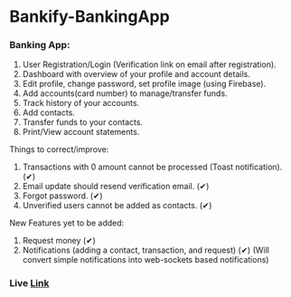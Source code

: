 # Bankify-BankingApp

### Banking App:
1. User Registration/Login (Verification link on email after registration).
2. Dashboard with overview of your profile and account details.
3. Edit profile, change password, set profile image (using Firebase).
4. Add accounts(card number) to manage/transfer funds.
5. Track history of your accounts.
6. Add contacts.
7. Transfer funds to your contacts.
8. Print/View account statements.

Things to correct/improve:
1. Transactions with 0 amount cannot be processed (Toast notification). (✔)
2. Email update should resend verification email. (✔)
3. Forgot password. (✔)
4. Unverified users cannot be added as contacts. (✔)

New Features yet to be added:
1. Request money (✔)
2. Notifications (adding a contact, transaction, and request) (✔) (Will convert simple notifications into web-sockets based notifications)

### Live [Link](https://bankify-live.netlify.app/)
